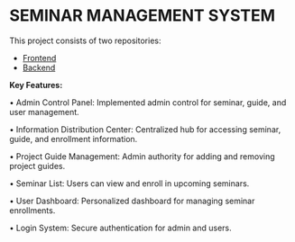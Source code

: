 # SEMINAR MANAGEMENT SYSTEM
This project consists of two repositories:
- [Frontend](https://github.com/Saikrishna00003/seminar-management-system-frontend)
- [Backend](https://github.com/Saikrishna00003/seminar-management-system-backend)


<b> Key Features:</b>
  
 •
 Admin Control Panel: Implemented admin control for seminar, guide, and user management.

 •
 Information Distribution Center: Centralized hub for accessing seminar, guide, and enrollment information.
 
 •
 Project Guide Management: Admin authority for adding and removing project guides.
 
 •
 Seminar List: Users can view and enroll in upcoming seminars.
 
 •
 User Dashboard: Personalized dashboard for managing seminar enrollments.
 
 •
 Login System: Secure authentication for admin and users.
